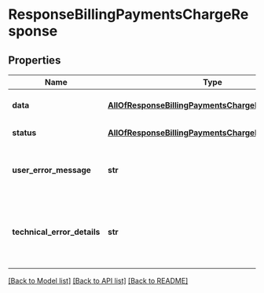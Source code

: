# ResponseBillingPaymentsChargeResponse

## Properties
Name | Type | Description | Notes
------------ | ------------- | ------------- | -------------
**data** | [**AllOfResponseBillingPaymentsChargeResponseData**](AllOfResponseBillingPaymentsChargeResponseData.md) | API specific response data | [optional] 
**status** | [**AllOfResponseBillingPaymentsChargeResponseStatus**](AllOfResponseBillingPaymentsChargeResponseStatus.md) | Response status | [optional] 
**user_error_message** | **str** | Error message, in a user readable format | [optional] 
**technical_error_details** | **str** | Technical error details, let us know if you received this. | [optional] 

[[Back to Model list]](../README.md#documentation-for-models) [[Back to API list]](../README.md#documentation-for-api-endpoints) [[Back to README]](../README.md)

